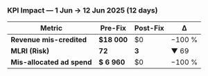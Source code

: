 ### KPI Impact — 1 Jun → 12 Jun 2025  (12 days)

| Metric | Pre-Fix | Post-Fix | Δ |
|--------|---------|----------|--------|
| **Revenue mis-credited** | **$18 000** | $0 | −100 % |
| **MLRI (Risk)** | **72** | **3** | ▼ 69 |
| **Mis-allocated ad spend** | **$ 6 960** | $0 | −100 % |
